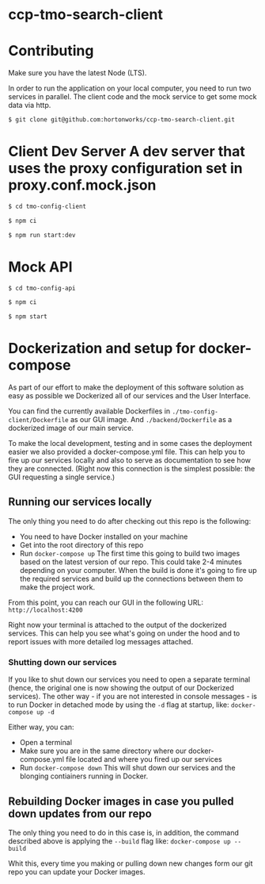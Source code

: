 # ccp-tmo-search-client

Contributing
============

Make sure you have the latest Node (LTS).

In order to run the application on your local computer, you need to run two services in parallel.
The client code and the mock service to get some mock data via http.

```bash
$ git clone git@github.com:hortonworks/ccp-tmo-search-client.git
```
Client Dev Server
A dev server that uses the proxy configuration set in proxy.conf.mock.json
======
```bash
$ cd tmo-config-client
```

```bash
$ npm ci
```

```bash
$ npm run start:dev
```

Mock API
========

```bash
$ cd tmo-config-api
```

```bash
$ npm ci
```

```bash
$ npm start
```

# Dockerization and setup for docker-compose
As part of our effort to make the deployment of this software solution as easy as possible we Dockerized all of our services and the User Interface.

You can find the currently available Dockerfiles in
```./tmo-config-client/Dockerfile``` as our GUI image. And
```./backend/Dockerfile``` as a dockerized image of our main service.

To make the local development, testing and in some cases the deployment easier we also provided a docker-compose.yml file.
This can help you to fire up our services locally and also to serve as documentation to see how they are connected.
(Right now this connection is the simplest possible: the GUI requesting a single service.)

## Running our services locally
The only thing you need to do after checking out this repo is the following:
- You need to have Docker installed on your machine
- Get into the root directory of this repo
- Run ```docker-compose up```
The first time this going to build two images based on the latest version of our repo. This could take 2-4 minutes depending on your computer. When the build is done it's going to fire up the required services and build up the connections between them to make the project work.

From this point, you can reach our GUI in the following URL:
```http://localhost:4200```

Right now your terminal is attached to the output of the dockerized services. This can help you see what's going on under the hood and to report issues with more detailed log messages attached.

### Shutting down our services
If you like to shut down our services you need to open a separate terminal (hence, the original one is now showing the output of our Dockerized services). The other way - if you are not interested in console messages - is to run Docker in detached mode by using the ```-d``` flag at startup, like:
```docker-compose up -d```

Either way, you can:
- Open a terminal
- Make sure you are in the same directory where our docker-compose.yml file located and where you fired up our services
- Run ```docker-compose down```
This will shut down our services and the blonging contiainers running in Docker.

## Rebuilding Docker images in case you pulled down updates from our repo
The only thing you need to do in this case is, in addition, the command described above is applying the ```--build``` flag like:
```docker-compose up --build```

Whit this, every time you making or pulling down new changes form our git repo you can update your Docker images.
